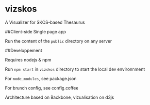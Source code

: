 # vizskos
A Visualizer for SKOS-based Thesaurus


##Client-side Single page app

Run the content of the `public` directory on any server


##Developpement

Requires nodejs & npm

Run `npm start` in `vizskos` directory to start the local dev environnment

For `node_modules`, see package.json

For brunch config, see config.coffee

Architecture based on Backbone, vizualisation on d3js
